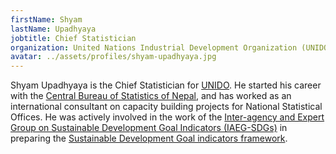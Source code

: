 ```yaml
---
firstName: Shyam
lastName: Upadhyaya
jobtitle: Chief Statistician
organization: United Nations Industrial Development Organization (UNIDO)
avatar: ../assets/profiles/shyam-upadhyaya.jpg
---
```


Shyam Upadhyaya is the Chief Statistician for [UNIDO](https://www.unido.org/). He started his career with the [Central Bureau of Statistics of Nepal](http://www.cbs.gov.np/), and has worked as an international consultant on capacity building projects for National Statistical Offices. He was actively involved in the work of the [Inter-agency and Expert Group on Sustainable Development Goal Indicators (IAEG-SDGs)](https://unstats.un.org/sdgs/iaeg-sdgs/) in preparing the [Sustainable Development Goal indicators framework](https://unstats.un.org/sdgs/).
